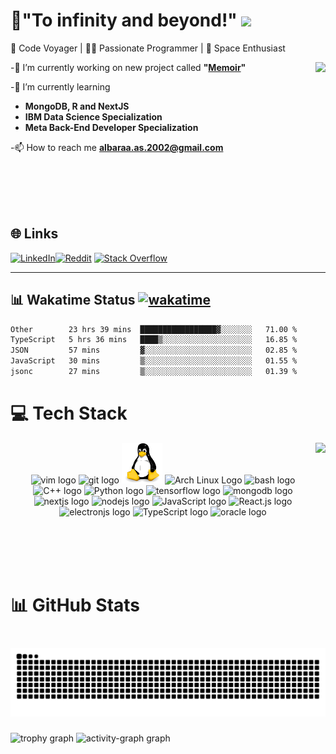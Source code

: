 <!--  <img align="left" height="400" src="https://github.com/chikobara/chikobara/blob/main/08833628.gif?raw=true" /> -->

### 


# 💫"To infinity and beyond!" [![](https://visitcount.itsvg.in/api?id=chikobara&icon=0&color=12)](https://visitcount.itsvg.in)

🌌 Code Voyager | 👨‍💻 Passionate Programmer | 🚀 Space Enthusiast

-🔭 I’m currently working on new project called **"[Memoir](https://github.com/MemoirApplication/Memoir-App)"**
<a href="https://www.credly.com/badges/20535e30-56e7-4e2a-b117-38ef2a0c8ee3/public_url"><img align="right" height="300" src="https://images.credly.com/size/340x340/images/5fc2d535-e716-46c4-881a-f4822b8da0e5/Cognitive_Class_-_What_is_Data_Science.png"></a>

-🌱 I’m currently learning

- **MongoDB, R and NextJS**
- **IBM Data Science Specialization**
- **Meta Back-End Developer Specialization**

-📫 How to reach me **<albaraa.as.2002@gmail.com>**

<br><br><br><br>

## 🌐 Links

[![LinkedIn](https://img.shields.io/badge/LinkedIn-%230077B5.svg?logo=linkedin&logoColor=white)](https://linkedin.com/in/albaraa-alsmail)[![Reddit](https://img.shields.io/badge/Reddit-%23FF4500.svg?logo=Reddit&logoColor=white)](https://reddit.com/user/chikobara) [![Stack Overflow](https://img.shields.io/badge/-Stackoverflow-FE7A16?logo=stack-overflow&logoColor=white)](https://stackoverflow.com/users/chikobara) 

---

## 📊 Wakatime Status  [![wakatime](https://wakatime.com/badge/user/0f89afa4-1089-41cd-81da-b5f372408386.svg)](https://wakatime.com/@0f89afa4-1089-41cd-81da-b5f372408386)
 <!--START_SECTION:waka-->

```txt
Other        23 hrs 39 mins  █████████████████▓░░░░░░░   71.00 %
TypeScript   5 hrs 36 mins   ████▒░░░░░░░░░░░░░░░░░░░░   16.85 %
JSON         57 mins         ▓░░░░░░░░░░░░░░░░░░░░░░░░   02.85 %
JavaScript   30 mins         ▒░░░░░░░░░░░░░░░░░░░░░░░░   01.55 %
jsonc        27 mins         ▒░░░░░░░░░░░░░░░░░░░░░░░░   01.39 %
```

<!--END_SECTION:waka-->
###

# 💻 Tech Stack

<img align="right" height="250" src="https://media.giphy.com/media/v1.Y2lkPTc5MGI3NjExeDljemplOTh6djRwMm00Z2hsYTBvNXptMnJsbDdiZ3UyeWc3NXBlZyZlcD12MV9pbnRlcm5hbF9naWZfYnlfaWQmY3Q9Zw/nFLW7PNGgN3lI68rdv/giphy.gif" />

<div align="center">
  <img src="https://cdn.jsdelivr.net/gh/devicons/devicon/icons/vim/vim-original.svg" height="65" alt="vim logo"  />
  <img src="https://cdn.jsdelivr.net/gh/devicons/devicon/icons/git/git-original.svg" height="65" alt="git logo"  />
  <img src="https://raw.githubusercontent.com/devicons/devicon/master/icons/linux/linux-original.svg" height="65" alt="Linux logo"  />
  <img src="https://cdn.jsdelivr.net/gh/devicons/devicon@latest/icons/archlinux/archlinux-original.svg" height="65" alt="Arch Linux Logo"  />
  <img src="https://cdn.jsdelivr.net/gh/devicons/devicon/icons/bash/bash-original.svg" height="65" alt="bash logo"  />
  <img src="https://techstack-generator.vercel.app/cpp-icon.svg" alt="C++ logo" width="65" height="65">
  <img src="https://techstack-generator.vercel.app/python-icon.svg" alt="Python logo" width="65" height="65">
  <img src="https://cdn.jsdelivr.net/gh/devicons/devicon/icons/tensorflow/tensorflow-original.svg" height="65" alt="tensorflow logo"  />
  <img src="https://cdn.jsdelivr.net/gh/devicons/devicon@latest/icons/mongodb/mongodb-plain-wordmark.svg" height="65" alt="mongodb logo" />
  <img src="https://cdn.jsdelivr.net/gh/devicons/devicon@latest/icons/nextjs/nextjs-original-wordmark.svg" height="65" alt="nextjs logo" />
  <img src="https://cdn.jsdelivr.net/gh/devicons/devicon@latest/icons/nodejs/nodejs-original-wordmark.svg" height="65" alt="nodejs logo"/>
  <img src="https://techstack-generator.vercel.app/js-icon.svg" alt="JavaScript logo" width="65" height="65">
  <img src="https://techstack-generator.vercel.app/react-icon.svg" alt="React.js logo" width="65" height="65">
  <img src="https://cdn.jsdelivr.net/gh/devicons/devicon@latest/icons/electron/electron-original.svg" height="65" alt="electronjs logo" />
  <img src="https://techstack-generator.vercel.app/ts-icon.svg" alt="TypeScript logo" width="65" height="65">
  <img src="https://cdn.jsdelivr.net/gh/devicons/devicon/icons/oracle/oracle-original.svg" height="65" alt="oracle logo"  />
  
</div>

<br/><br/>
<br/><br/>

# 📊 GitHub Stats

###

<br clear="both">
<img src="https://raw.githubusercontent.com/chikobara/chikobara/output/snake.svg" alt="Snake animation" />

###

  <img src="https://github-profile-trophy.vercel.app?username=chikobara&theme=nord&column=-1&row=1&margin-w=8&margin-h=8&no-bg=false&no-frame=false&order=4" height="150" alt="trophy graph"  />
  <img src="https://github-readme-activity-graph.vercel.app/graph?username=chikobara&radius=16&theme=nord&area=true&order=5" height="300" alt="activity-graph graph"  />
</div>



